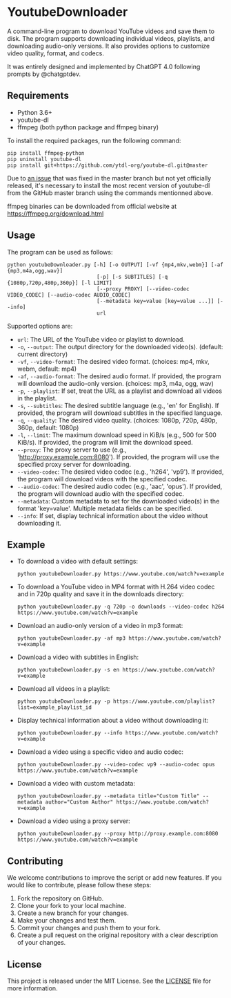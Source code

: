 # YoutubeDownloader

A command-line program to download YouTube videos and save them to disk. The program supports downloading individual videos, playlists, and downloading audio-only versions. It also provides options to customize video quality, format, and codecs.

It was entirely designed and implemented by ChatGPT 4.0 following prompts by @chatgptdev.

## Requirements

  - Python 3.6+
  - youtube-dl
  - ffmpeg (both python package and ffmpeg binary)

To install the required packages, run the following command:

```
pip install ffmpeg-python
pip uninstall youtube-dl
pip install git+https://github.com/ytdl-org/youtube-dl.git@master
```

Due to [an issue](https://github.com/ytdl-org/youtube-dl/issues/31530) that was fixed in the master branch but not yet officially released, it's necessary to install the most recent version of youtube-dl from the GitHub master branch using the commands mentionned above.

ffmpeg binaries can be downloaded from official website at https://ffmpeg.org/download.html

## Usage

The program can be used as follows:

```
python youtubeDownloader.py [-h] [-o OUTPUT] [-vf {mp4,mkv,webm}] [-af {mp3,m4a,ogg,wav}]
                             [-p] [-s SUBTITLES] [-q {1080p,720p,480p,360p}] [-l LIMIT]
                             [--proxy PROXY] [--video-codec VIDEO_CODEC] [--audio-codec AUDIO_CODEC]
                             [--metadata key=value [key=value ...]] [--info]
                             url
```

Supported options are:

  - `url`: The URL of the YouTube video or playlist to download.
  - `-o`, `--output`: The output directory for the downloaded video(s). (default: current directory)
  - `-vf`, `--video-format`: The desired video format. (choices: mp4, mkv, webm, default: mp4)
  - `-af`, `--audio-format`: The desired audio format. If provided, the program will download the audio-only version. (choices: mp3, m4a, ogg, wav)
  - `-p`, `--playlist`: If set, treat the URL as a playlist and download all videos in the playlist.
  - `-s`, `--subtitles`: The desired subtitle language (e.g., 'en' for English). If provided, the program will download subtitles in the specified language.
  - `-q`, `--quality`: The desired video quality. (choices: 1080p, 720p, 480p, 360p, default: 1080p)
  - `-l`, `--limit`: The maximum download speed in KiB/s (e.g., 500 for 500 KiB/s). If provided, the program will limit the download speed.
  - `--proxy`: The proxy server to use (e.g., 'http://proxy.example.com:8080'). If provided, the program will use the specified proxy server for downloading.
  - `--video-codec`: The desired video codec (e.g., 'h264', 'vp9'). If provided, the program will download videos with the specified codec.
  - `--audio-codec`: The desired audio codec (e.g., 'aac', 'opus'). If provided, the program will download audio with the specified codec.
  - `--metadata`: Custom metadata to set for the downloaded video(s) in the format 'key=value'. Multiple metadata fields can be specified.
  - `--info`: If set, display technical information about the video without downloading it.

## Example

 - To download a video with default settings:

   ```
   python youtubeDownloader.py https://www.youtube.com/watch?v=example
   ```

 - To download a YouTube video in MP4 format with H.264 video codec and in 720p quality and save it in the downloads directory:

   ```
   python youtubeDownloader.py -q 720p -o downloads --video-codec h264 https://www.youtube.com/watch?v=example
   ```

 - Download an audio-only version of a video in mp3 format:
   ```
   python youtubeDownloader.py -af mp3 https://www.youtube.com/watch?v=example
   ```

 - Download a video with subtitles in English:
   ```
   python youtubeDownloader.py -s en https://www.youtube.com/watch?v=example
   ```

 - Download all videos in a playlist:
   ```
   python youtubeDownloader.py -p https://www.youtube.com/playlist?list=example_playlist_id
   ```

 - Display technical information about a video without downloading it:
   ```
   python youtubeDownloader.py --info https://www.youtube.com/watch?v=example
   ```

 - Download a video using a specific video and audio codec:
   ```
   python youtubeDownloader.py --video-codec vp9 --audio-codec opus https://www.youtube.com/watch?v=example
   ```

 - Download a video with custom metadata:
   ```
   python youtubeDownloader.py --metadata title="Custom Title" --metadata author="Custom Author" https://www.youtube.com/watch?v=example
   ```

 - Download a video using a proxy server:
   ```
   python youtubeDownloader.py --proxy http://proxy.example.com:8080 https://www.youtube.com/watch?v=example
   ```

## Contributing

We welcome contributions to improve the script or add new features. If you would like to contribute, please follow these steps:

 1. Fork the repository on GitHub.
 2. Clone your fork to your local machine.
 3. Create a new branch for your changes.
 4. Make your changes and test them.
 5. Commit your changes and push them to your fork.
 6. Create a pull request on the original repository with a clear description of your changes.
    
## License

This project is released under the MIT License. See the [LICENSE](https://github.com/chatgptdev/YoutubeDownloader/blob/main/LICENSE) file for more information.
